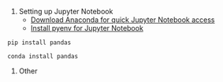 

1. Setting up Jupyter Notebook
   * [Download Anaconda for quick Jupyter Notebook access](https://www.anaconda.com/)
   * [Install pyenv for Jupyter Notebook](https://albertauyeung.github.io/2020/08/17/pyenv-jupyter.html)
  
  ```
  pip install pandas
  ```
  ```
  conda install pandas
  ```
  
1. Other
